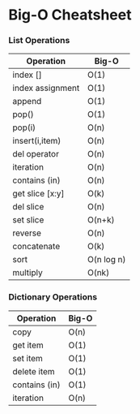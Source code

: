 # Big-O Cheatsheet

### List Operations
| Operation | Big-O |
| --------- | ----- |
| index [] |	O(1) |
| index assignment |	O(1) |
| append |	O(1) |
| pop() |	O(1) |
| pop(i) |	O(n) |
| insert(i,item) |	O(n) |
| del operator |	O(n) |
| iteration |	O(n) |
| contains (in) |	O(n) |
| get slice [x:y] |	O(k) |
| del slice |	O(n) |
| set slice |	O(n+k) |
| reverse |	O(n) |
| concatenate |	O(k) |
| sort |	O(n log n) |
| multiply |	O(nk) |



### Dictionary Operations
| Operation | Big-O |
| --------- | ----- |
| copy |	O(n) |
| get item |	O(1) |
| set item |	O(1) |
| delete item |	O(1) |
| contains (in) |	O(1) |
| iteration |	O(n) |
